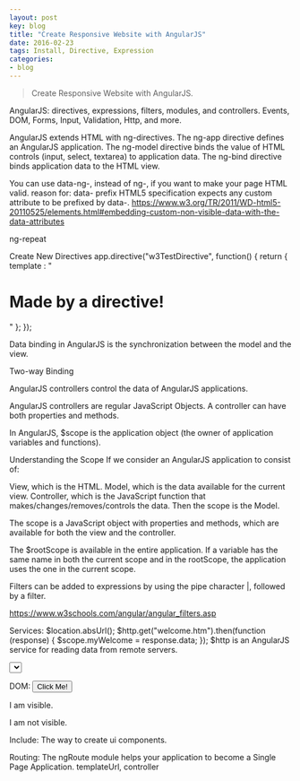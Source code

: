 ```yaml
---
layout: post
key: blog
title: "Create Responsive Website with AngularJS"
date: 2016-02-23
tags: Install, Directive, Expression
categories:
- blog
---
```


> Create Responsive Website with AngularJS.

AngularJS: directives, expressions, filters, modules, and controllers.
Events, DOM, Forms, Input, Validation, Http, and more.

AngularJS extends HTML with ng-directives.
The ng-app directive defines an AngularJS application.
The ng-model directive binds the value of HTML controls (input, select, textarea) to application data.
The ng-bind directive binds application data to the HTML view.

You can use data-ng-, instead of ng-, if you want to make your page HTML valid.
reason for: data- prefix
HTML5 specification expects any custom attribute to be prefixed by data-.
https://www.w3.org/TR/2011/WD-html5-20110525/elements.html#embedding-custom-non-visible-data-with-the-data-attributes

ng-repeat

Create New Directives
app.directive("w3TestDirective", function() {
    return {
        template : "<h1>Made by a directive!</h1>"
    };
});

Data binding in AngularJS is the synchronization between the model and the view.

Two-way Binding

AngularJS controllers control the data of AngularJS applications.

AngularJS controllers are regular JavaScript Objects.
A controller can have both properties and methods.

In AngularJS, $scope is the application object (the owner of application variables and functions).

Understanding the Scope
If we consider an AngularJS application to consist of:

View, which is the HTML.
Model, which is the data available for the current view.
Controller, which is the JavaScript function that makes/changes/removes/controls the data.
Then the scope is the Model.

The scope is a JavaScript object with properties and methods, which are available for both the view and the controller.

The $rootScope is available in the entire application.
If a variable has the same name in both the current scope and in the rootScope, the application uses the one in the current scope.

Filters can be added to expressions by using the pipe character |, followed by a filter.

https://www.w3schools.com/angular/angular_filters.asp

Services:
$location.absUrl();
$http.get("welcome.htm").then(function (response) {
    $scope.myWelcome = response.data;
});
$http is an AngularJS service for reading data from remote servers.

<select ng-model="selectedName" ng-options="x for x in names">
</select>

DOM:
<button ng-disabled="mySwitch">Click Me!</button>
<p ng-show="true">I am visible.</p>
<p ng-hide="true">I am not visible.</p>

Include:
The way to create ui components.

Routing:
The ngRoute module helps your application to become a Single Page Application.
templateUrl, controller
